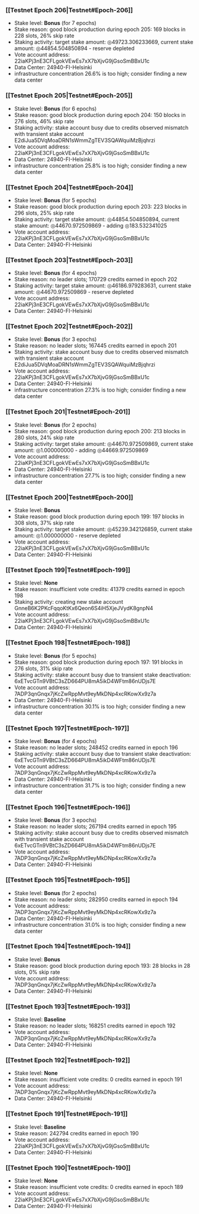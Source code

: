 ### [[Testnet Epoch 206|Testnet#Epoch-206]]
* Stake level: **Bonus** (for 7 epochs)
* Stake reason: good block production during epoch 205: 169 blocks in 228 slots, 26% skip rate
* Staking activity: target stake amount: ◎49723.306233669, current stake amount: ◎44854.504850894 - reserve depleted
* Vote account address: 22iaKPj3nE3CFLgokVEwEs7xX7bXjvG9jGsoSmBBxU1c
* Data Center: 24940-FI-Helsinki
* infrastructure concentration 26.6% is too high; consider finding a new data center
### [[Testnet Epoch 205|Testnet#Epoch-205]]
* Stake level: **Bonus** (for 6 epochs)
* Stake reason: good block production during epoch 204: 150 blocks in 276 slots, 46% skip rate
* Staking activity: stake account busy due to credits observed mismatch with transient stake account E2diJua5DVqMoaDRN1sWmmZgTEV3SQAWquiMzBjqhrzi
* Vote account address: 22iaKPj3nE3CFLgokVEwEs7xX7bXjvG9jGsoSmBBxU1c
* Data Center: 24940-FI-Helsinki
* infrastructure concentration 25.8% is too high; consider finding a new data center
### [[Testnet Epoch 204|Testnet#Epoch-204]]
* Stake level: **Bonus** (for 5 epochs)
* Stake reason: good block production during epoch 203: 223 blocks in 296 slots, 25% skip rate
* Staking activity: target stake amount: ◎44854.504850894, current stake amount: ◎44670.972509869 - adding ◎183.532341025
* Vote account address: 22iaKPj3nE3CFLgokVEwEs7xX7bXjvG9jGsoSmBBxU1c
* Data Center: 24940-FI-Helsinki
### [[Testnet Epoch 203|Testnet#Epoch-203]]
* Stake level: **Bonus** (for 4 epochs)
* Stake reason: no leader slots; 170729 credits earned in epoch 202
* Staking activity: target stake amount: ◎46186.979283631, current stake amount: ◎44670.972509869 - reserve depleted
* Vote account address: 22iaKPj3nE3CFLgokVEwEs7xX7bXjvG9jGsoSmBBxU1c
* Data Center: 24940-FI-Helsinki
### [[Testnet Epoch 202|Testnet#Epoch-202]]
* Stake level: **Bonus** (for 3 epochs)
* Stake reason: no leader slots; 167445 credits earned in epoch 201
* Staking activity: stake account busy due to credits observed mismatch with transient stake account E2diJua5DVqMoaDRN1sWmmZgTEV3SQAWquiMzBjqhrzi
* Vote account address: 22iaKPj3nE3CFLgokVEwEs7xX7bXjvG9jGsoSmBBxU1c
* Data Center: 24940-FI-Helsinki
* infrastructure concentration 27.3% is too high; consider finding a new data center
### [[Testnet Epoch 201|Testnet#Epoch-201]]
* Stake level: **Bonus** (for 2 epochs)
* Stake reason: good block production during epoch 200: 213 blocks in 280 slots, 24% skip rate
* Staking activity: target stake amount: ◎44670.972509869, current stake amount: ◎1.000000000 - adding ◎44669.972509869
* Vote account address: 22iaKPj3nE3CFLgokVEwEs7xX7bXjvG9jGsoSmBBxU1c
* Data Center: 24940-FI-Helsinki
* infrastructure concentration 27.7% is too high; consider finding a new data center
### [[Testnet Epoch 200|Testnet#Epoch-200]]
* Stake level: **Bonus**
* Stake reason: good block production during epoch 199: 197 blocks in 308 slots, 37% skip rate
* Staking activity: target stake amount: ◎45239.342126859, current stake amount: ◎1.000000000 - reserve depleted
* Vote account address: 22iaKPj3nE3CFLgokVEwEs7xX7bXjvG9jGsoSmBBxU1c
* Data Center: 24940-FI-Helsinki
### [[Testnet Epoch 199|Testnet#Epoch-199]]
* Stake level: **None**
* Stake reason: insufficient vote credits: 41379 credits earned in epoch 198
* Staking activity: creating new stake account GnneB6K2PKcFqqoKtKx6Qeon6S4iH5XjeJVydK8gnpN4
* Vote account address: 22iaKPj3nE3CFLgokVEwEs7xX7bXjvG9jGsoSmBBxU1c
* Data Center: 24940-FI-Helsinki
### [[Testnet Epoch 198|Testnet#Epoch-198]]
* Stake level: **Bonus** (for 5 epochs)
* Stake reason: good block production during epoch 197: 191 blocks in 276 slots, 31% skip rate
* Staking activity: stake account busy due to transient stake deactivation: 6xETvcGTn9VBtC3sZD664PU8mA5ikD4WFtm86nUDjs7E
* Vote account address: 7ADP3qnGnqx7jKcZwRppMvt9eyMkDNp4xcRKowXx9z7a
* Data Center: 24940-FI-Helsinki
* infrastructure concentration 30.1% is too high; consider finding a new data center
### [[Testnet Epoch 197|Testnet#Epoch-197]]
* Stake level: **Bonus** (for 4 epochs)
* Stake reason: no leader slots; 248452 credits earned in epoch 196
* Staking activity: stake account busy due to transient stake deactivation: 6xETvcGTn9VBtC3sZD664PU8mA5ikD4WFtm86nUDjs7E
* Vote account address: 7ADP3qnGnqx7jKcZwRppMvt9eyMkDNp4xcRKowXx9z7a
* Data Center: 24940-FI-Helsinki
* infrastructure concentration 31.7% is too high; consider finding a new data center
### [[Testnet Epoch 196|Testnet#Epoch-196]]
* Stake level: **Bonus** (for 3 epochs)
* Stake reason: no leader slots; 267194 credits earned in epoch 195
* Staking activity: stake account busy due to credits observed mismatch with transient stake account 6xETvcGTn9VBtC3sZD664PU8mA5ikD4WFtm86nUDjs7E
* Vote account address: 7ADP3qnGnqx7jKcZwRppMvt9eyMkDNp4xcRKowXx9z7a
* Data Center: 24940-FI-Helsinki
### [[Testnet Epoch 195|Testnet#Epoch-195]]
* Stake level: **Bonus** (for 2 epochs)
* Stake reason: no leader slots; 282950 credits earned in epoch 194
* Vote account address: 7ADP3qnGnqx7jKcZwRppMvt9eyMkDNp4xcRKowXx9z7a
* Data Center: 24940-FI-Helsinki
* infrastructure concentration 31.0% is too high; consider finding a new data center
### [[Testnet Epoch 194|Testnet#Epoch-194]]
* Stake level: **Bonus**
* Stake reason: good block production during epoch 193: 28 blocks in 28 slots, 0% skip rate
* Vote account address: 7ADP3qnGnqx7jKcZwRppMvt9eyMkDNp4xcRKowXx9z7a
* Data Center: 24940-FI-Helsinki
### [[Testnet Epoch 193|Testnet#Epoch-193]]
* Stake level: **Baseline**
* Stake reason: no leader slots; 168251 credits earned in epoch 192
* Vote account address: 7ADP3qnGnqx7jKcZwRppMvt9eyMkDNp4xcRKowXx9z7a
* Data Center: 24940-FI-Helsinki
### [[Testnet Epoch 192|Testnet#Epoch-192]]
* Stake level: **None**
* Stake reason: insufficient vote credits: 0 credits earned in epoch 191
* Vote account address: 7ADP3qnGnqx7jKcZwRppMvt9eyMkDNp4xcRKowXx9z7a
* Data Center: 24940-FI-Helsinki
### [[Testnet Epoch 191|Testnet#Epoch-191]]
* Stake level: **Baseline**
* Stake reason: 242794 credits earned in epoch 190
* Vote account address: 22iaKPj3nE3CFLgokVEwEs7xX7bXjvG9jGsoSmBBxU1c
* Data Center: 24940-FI-Helsinki
### [[Testnet Epoch 190|Testnet#Epoch-190]]
* Stake level: **None**
* Stake reason: insufficient vote credits: 0 credits earned in epoch 189
* Vote account address: 22iaKPj3nE3CFLgokVEwEs7xX7bXjvG9jGsoSmBBxU1c
* Data Center: 24940-FI-Helsinki